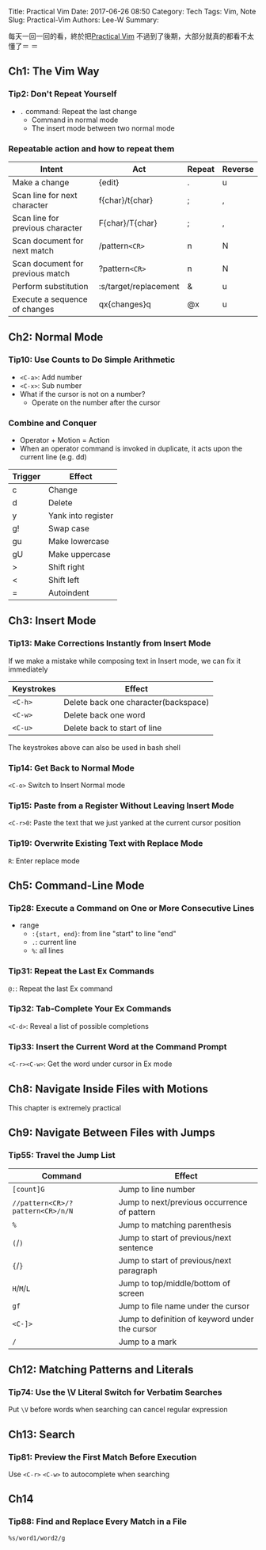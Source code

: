 Title: Practical Vim
Date: 2017-06-26 08:50
Category: Tech
Tags: Vim, Note
Slug: Practical-Vim
Authors: Lee-W
Summary: 


每天一回一回的看，終於把[Practical Vim](https://pragprog.com/book/dnvim/practical-vim)
不過到了後期，大部分就真的都看不太懂了＝ ＝

<!--more-->

## Ch1: The Vim Way
### Tip2: Don't Repeat Yourself
- `.` command: Repeat the last change
	- Command in normal mode
	- The insert mode between two normal mode

### Repeatable action and how to repeat them
| Intent | Act | Repeat | Reverse |
|---|---|---|---|
| Make a change | {edit} | . | u |
| Scan line for next character | f{char}/t{char} | ; | , |
| Scan line for previous character | F{char}/T{char} | ; | , |
| Scan document for next match | /pattern`<CR>` | n | N |
| Scan document for previous match | ?pattern`<CR>` | n | N |
| Perform substitution |:s/target/replacement | & | u |
| Execute a sequence of changes | qx{changes}q | @x| u |

## Ch2: Normal Mode

### Tip10: Use Counts to Do Simple Arithmetic
- `<C-a>`: Add number
- `<C-x>`: Sub number
- What if the cursor is not on a number?
	- Operate on the number after the cursor 

### Combine and Conquer
- Operator + Motion = Action
- When an operator command is invoked in duplicate, it acts upon the current line (e.g. dd)

|Trigger|Effect|
|---|---|
|c|Change|
|d|Delete|
|y|Yank into register|
|g!|Swap case|
|gu|Make lowercase|
|gU|Make uppercase|
|>|Shift right|
|<|Shift left|
|=|Autoindent|

## Ch3: Insert Mode
### Tip13: Make Corrections Instantly from Insert Mode
If we make a mistake while composing text in Insert mode, we can fix it immediately

|Keystrokes|Effect|
|---|---|
|`<C-h>`|Delete back one character(backspace)|
|`<C-w>`|Delete back one word|
|`<C-u>`|Delete back to start of line|

The keystrokes above can also be used in bash shell

### Tip14: Get Back to Normal Mode
`<C-o>` Switch to Insert Normal mode

### Tip15: Paste from a Register Without Leaving Insert Mode
`<C-r>0`: Paste the text that we just yanked at the current cursor position

### Tip19: Overwrite Existing Text with Replace Mode
`R`: Enter replace mode


## Ch5: Command-Line Mode
### Tip28: Execute a Command on One or More Consecutive Lines
- range
	- `:{start, end}`: from line "start" to line "end"
	- `.`: current line
	- `%`: all lines

### Tip31: Repeat the Last Ex Commands
`@:`: Repeat the last Ex command

### Tip32: Tab-Complete Your Ex Commands
`<C-d>`: Reveal a list of possible completions

### Tip33: Insert the Current Word at the Command Prompt
`<C-r><C-w>`: Get the word under cursor in Ex mode


## Ch8: Navigate Inside Files with Motions
This chapter is extremely practical

## Ch9: Navigate Between Files with Jumps

### Tip55: Travel the Jump List
|Command|Effect|
|---|---|
|`[count]G`|Jump to line number|
|`//pattern<CR>/?pattern<CR>/n/N`|Jump to next/previous occurrence of pattern|
|`%`|Jump to matching parenthesis|
|`(`/`)`|Jump to start of previous/next sentence|
|`{`/`}`|Jump to start of previous/next paragraph|
|`H`/`M`/`L`|Jump to top/middle/bottom of screen|
|`gf`|Jump to file name under the cursor|
|`<C-]>`|Jump to definition of keyword under the cursor |
|`/`|Jump to a mark|

## Ch12: Matching Patterns and Literals
### Tip74: Use the \V Literal Switch for Verbatim Searches
Put `\V` before words when searching can cancel regular expression

## Ch13: Search
### Tip81: Preview the First Match Before Execution
Use `<C-r>` `<C-w>` to autocomplete when searching 

## Ch14
### Tip88: Find and Replace Every Match in a File
`%s/word1/word2/g`
